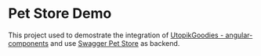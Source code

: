 # Pet Store Demo

This project used to demostrate the integration of [UtopikGoodies - angular-components](https://github.com/UtopikGoodies/angular-components) and use [Swagger Pet Store](https://github.com/swagger-api/swagger-petstore) as backend.